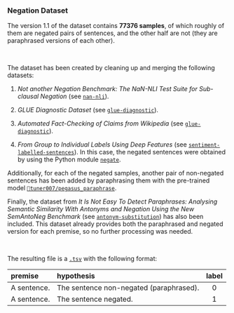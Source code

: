 ### Negation Dataset

The version 1.1 of the dataset contains **77376 samples**, of which roughly of
them are negated pairs of sentences, and the other half are not (they are
paraphrased versions of each other).

<br>

The dataset has been created by cleaning up and merging the following datasets:

1. _Not another Negation Benchmark: The NaN-NLI Test Suite for Sub-clausal
Negation_ (see
[`nan-nli`](https://github.com/dmlls/negation-datasets/tree/main/nan-nli)).

2. _GLUE Diagnostic Dataset_ (see
[`glue-diagnostic`](https://github.com/dmlls/negation-datasets/tree/main/glue-diagnostic)).

3. _Automated Fact-Checking of Claims from Wikipedia_ (see
[`glue-diagnostic`](https://github.com/dmlls/negation-datasets/tree/main/wikifactcheck-english)).

4. _From Group to Individual Labels Using Deep Features_ (see
[`sentiment-labelled-sentences`](https://github.com/dmlls/negation-datasets/tree/main/sentiment-labelled-sentences)).
In this case, the negated sentences were obtained by using the Python module
[`negate`](https://github.com/dmlls/negate).


Additionally, for each of the negated samples, another pair of non-negated
sentences has been added by paraphrasing them with the pre-trained model
[`🤗tuner007/pegasus_paraphrase`](https://huggingface.co/tuner007/pegasus_paraphrase).

Finally, the dataset from _It Is Not Easy To Detect Paraphrases: Analysing
Semantic Similarity With Antonyms and Negation Using the New SemAntoNeg
Benchmark_ (see
[`antonym-substitution`](https://github.com/dmlls/negation-datasets/tree/main/antonym-substitution))
has also been included. This dataset already provides both the paraphrased and
negated version for each premise, so no further processing was needed.

<br>

The resulting file is a
[`.tsv`](https://github.com/dmlls/negation-datasets/blob/main/negation-dataset/negation_dataset_v1.1.tsv)
with the following format:

| premise     | hypothesis                              | label |
|:------------|:----------------------------------------|:-----:|
| A sentence. | The sentence non-negated (paraphrased). | 0     |
| A sentence. | The sentence negated.                   | 1     |
